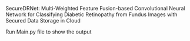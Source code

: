 SecureDRNet: Multi-Weighted Feature Fusion-based Convolutional Neural Network for Classifying Diabetic Retinopathy from Fundus Images with Secured Data Storage in Cloud

Run Main.py file to show the output
